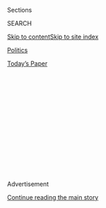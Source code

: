 <div id="app">

<div>

<div>

<div>

<div class="NYTAppHideMasthead css-1q2w90k e1suatyy0">

<div class="section css-ui9rw0 e1suatyy2">

<div class="css-eph4ug er09x8g0">

<div class="css-6n7j50">

</div>

<span class="css-1dv1kvn">Sections</span>

<div class="css-10488qs">

<span class="css-1dv1kvn">SEARCH</span>

</div>

[Skip to content](#site-content)[Skip to site
index](#site-index)

</div>

<div id="masthead-section-label" class="css-1wr3we4 eaxe0e00">

[Politics](https://www.nytimes.com/section/politics)

</div>

<div class="css-10698na e1huz5gh0">

</div>

</div>

<div id="masthead-bar-one" class="section hasLinks css-15hmgas e1csuq9d3">

<div class="css-uqyvli e1csuq9d0">

</div>

<div class="css-1uqjmks e1csuq9d1">

</div>

<div class="css-9e9ivx">

[](https://myaccount.nytimes.com/auth/login?response_type=cookie&client_id=vi)

</div>

<div class="css-1bvtpon e1csuq9d2">

[Today’s
Paper](https://www.nytimes.com/section/todayspaper)

</div>

</div>

</div>

</div>

<div data-aria-hidden="false">

<div id="site-content" data-role="main">

<div>

<div class="css-1aor85t" style="opacity:0.000000001;z-index:-1;visibility:hidden">

<div class="css-1hqnpie">

<div class="css-epjblv">

<span class="css-17xtcya">[Politics](/section/politics)</span><span class="css-x15j1o">|</span><span class="css-fwqvlz">Prince
Andrew Sought Washington Lobbyist to Help With Epstein
Case</span>

</div>

<div class="css-k008qs">

<div class="css-1iwv8en">

<span class="css-18z7m18"></span>

<div>

</div>

</div>

<span class="css-1n6z4y">https://nyti.ms/31HutKO</span>

<div class="css-1705lsu">

<div class="css-4xjgmj">

<div class="css-4skfbu" data-role="toolbar" data-aria-label="Social Media Share buttons, Save button, and Comments Panel with current comment count" data-testid="share-tools">

  - 
  - 
  - 
  - 
    
    <div class="css-6n7j50">
    
    </div>

  - 

</div>

</div>

</div>

</div>

</div>

</div>

<div id="NYT_TOP_BANNER_REGION" class="css-13pd83m">

</div>

<div id="top-wrapper" class="css-1sy8kpn">

<div id="top-slug" class="css-l9onyx">

Advertisement

</div>

[Continue reading the main
story](#after-top)

<div class="ad top-wrapper" style="text-align:center;height:100%;display:block;min-height:250px">

<div id="top" class="place-ad" data-position="top" data-size-key="top">

</div>

</div>

<div id="after-top">

</div>

</div>

<div>

<div id="sponsor-wrapper" class="css-1hyfx7x">

<div id="sponsor-slug" class="css-19vbshk">

Supported by

</div>

[Continue reading the main
story](#after-sponsor)

<div id="sponsor" class="ad sponsor-wrapper" style="text-align:center;height:100%;display:block">

</div>

<div id="after-sponsor">

</div>

</div>

<div class="css-186x18t">

</div>

<div class="css-1vkm6nb ehdk2mb0">

# Prince Andrew Sought Washington Lobbyist to Help With Epstein Case

</div>

Lawyers for the prince consulted a lobbyist with connections in Trump
foreign policy circles. No deal was struck.

<div class="css-79elbk" data-testid="photoviewer-wrapper">

<div class="css-z3e15g" data-testid="photoviewer-wrapper-hidden">

</div>

<div class="css-1a48zt4 ehw59r15" data-testid="photoviewer-children">

![<span class="css-16f3y1r e13ogyst0" data-aria-hidden="true">Prince
Andrew had indicated a willingness to help American law enforcement
officials last year, but he has since been criticized for offering “zero
cooperation” and for
stonewalling.</span><span class="css-cnj6d5 e1z0qqy90" itemprop="copyrightHolder"><span class="css-1ly73wi e1tej78p0">Credit...</span><span><span>Chris
Radburn/Reuters</span></span></span>](https://static01.nyt.com/images/2020/07/05/us/politics/05dc-andrew/05dc-andrew-articleLarge.jpg?quality=75&auto=webp&disable=upscale)

</div>

</div>

<div class="css-18e8msd">

<div class="css-vp77d3 epjyd6m0">

<div class="css-hus3qt ey68jwv0" data-aria-hidden="true">

[![Kenneth P.
Vogel](https://static01.nyt.com/images/2018/02/20/multimedia/author-kenneth-p-vogel/author-kenneth-p-vogel-thumbLarge-v3.png
"Kenneth P. Vogel")](https://www.nytimes.com/by/kenneth-p-vogel)

</div>

<div class="css-1baulvz">

By [<span class="css-1baulvz last-byline" itemprop="name">Kenneth P.
Vogel</span>](https://www.nytimes.com/by/kenneth-p-vogel)

</div>

</div>

  - 
    
    <div class="css-ld3wwf e16638kd2">
    
    Published July 5, 2020Updated July 23,
    2020
    
    </div>

  - 
    
    <div class="css-4xjgmj">
    
    <div class="css-pvvomx" data-role="toolbar" data-aria-label="Social Media Share buttons, Save button, and Comments Panel with current comment count" data-testid="share-tools">
    
      - 
      - 
      - 
      - 
        
        <div class="css-6n7j50">
        
        </div>
    
      - 
    
    </div>
    
    </div>

</div>

</div>

<div class="section meteredContent css-1r7ky0e" name="articleBody" itemprop="articleBody">

<div class="css-1fanzo5 StoryBodyCompanionColumn">

<div class="css-53u6y8">

WASHINGTON — Prince Andrew’s lawyers had discussions with a Washington
lobbyist with ties to the Trump administration about the possibility of
assisting the prince with fallout from his relationship with the
disgraced financier [Jeffrey
Epstein](https://www.nytimes.com/2020/07/23/nyregion/jeffrey-epstein-address-homes.html).

Lawyers from the London-based firm Blackfords consulted the lobbyist,
Robert Stryk, who represents international figures with sensitive legal
or diplomatic issues, in recent weeks about Prince Andrew’s situation,
according to a person familiar with the circumstances.

Mr. Stryk has a history of taking on clients with unsavory reputations.
But he expressed discomfort about the possibility of assisting Prince
Andrew, and talks about the potential representation appear to have
fizzled, according to the person familiar with the situation.

It is not clear precisely what type of assistance Blackfords might have
been seeking from Mr. Stryk, who is not a lawyer, or what he could do to
help Prince Andrew. Nor is it clear whether Blackfords has reached out
to other Washington lobbyists or consultants about the possibility of
working on the issue.

</div>

</div>

<div class="css-1fanzo5 StoryBodyCompanionColumn">

<div class="css-53u6y8">

Neither Mr. Stryk nor any other American consultant is listed as having
registered with the Justice Department to represent Prince Andrew, which
could be required under the [Foreign Agents Registration
Act](https://www.nytimes.com/2019/03/06/us/politics/fara-task-force-justice-department.html)
if a consulting arrangement had been reached involving lobbying or
public relations.

Blackfords has been representing Prince Andrew, the Duke of York, in a
[contentious
back-and-forth](https://www.nytimes.com/2020/06/08/nyregion/jeffrey-epstein-prince-andrew.html)
with federal prosecutors in New York who are investigating allegations
of sex trafficking and other crimes by Mr. Epstein and his associates.

Prince Andrew, 60, has not been charged in the case.

But in August, [Virginia Roberts Giuffre accused the
prince](https://www.nytimes.com/2019/12/02/world/europe/prince-andrews-Virginia-Roberts-Giuffre-bbc.html)
of having sex with her three times when she was 17 years old after she
was connected to him by Mr. Epstein.

The prince denied her claim in [an interview with the
BBC](https://www.nytimes.com/2019/11/17/world/europe/prince-andrew-epstein.html)
in August and sought to minimize his long friendship with Mr. Epstein,
who [killed
himself](https://www.nytimes.com/2019/08/10/nyregion/jeffrey-epstein-suicide.html)
last summer at a federal jail in Manhattan while awaiting trial on sex
trafficking and conspiracy charges. He had met Mr. Epstein through
Ghislaine Maxwell, a British socialite and Mr. Epstein’s onetime
girlfriend, who was [arrested on
Thursday](https://www.nytimes.com/2020/07/02/nyregion/ghislaine-maxwell-arrest-jeffrey-epstein.html)
and charged with luring multiple underage girls into Mr. Epstein’s
orbit.

Prince Andrew had indicated a willingness to help American law
enforcement officials with their investigations late last year. But
since then, prosecutors in New York have publicly criticized him on
multiple occasions for offering “[zero
cooperation](https://www.nytimes.com/2020/01/27/nyregion/jeffrey-epstein-prince-andrew.html)”
and for
[stonewalling](https://www.nytimes.com/2020/03/09/nyregion/jeffrey-epstein-prince-andrew.html).

</div>

</div>

<div class="css-1fanzo5 StoryBodyCompanionColumn">

<div class="css-53u6y8">

The prince’s lawyers at Blackfords shot back in a statement issued early
last month. They accused Geoffrey S. Berman, who had served as the
United States attorney in Manhattan until [being fired late last
month](https://www.nytimes.com/2020/06/20/nyregion/trump-geoffrey-berman-fired-sdny.html),
of making “inaccurate” statements about Prince Andrew, suggesting that
the prosecutor and his colleagues were “perhaps seeking publicity rather
than accepting the assistance proffered.”

Blackfords did not respond to requests for comment. Mr. Stryk declined
to comment.

Mr. Stryk, who is [well connected in Trump administration foreign policy
circles](https://www.nytimes.com/2017/08/30/magazine/how-to-get-rich-in-trumps-washington.html),
owns a company called Sonoran Policy Group, which casts itself as
“global private diplomacy” firm. He has developed a reputation in
recent years for taking on clients other Washington lobbyists and
consultants shy away from.

This year alone, his firm has signed contracts to [represent a jailed
Saudi
prince](https://www.nytimes.com/2020/05/18/us/politics/jailed-saudis-crown-prince-mbs.html)
who had fallen out of favor with his country’s powerful de facto leader,
Crown Prince Mohammed bin Salman, as well as the administration of
President Nicolás Maduro of Venezuela, which the Trump administration
considers illegitimate.

Mr. Stryk represents Isabel dos Santos, the daughter of Angola’s former
president who is accused of [embezzling millions of
dollars](https://www.nytimes.com/2020/01/23/world/africa/angola-santos-embezzlement.html)
from a state oil company she once headed. And he had represented the
government of the former Congolese president Joseph Kabila, which had
faced American
[sanctions](https://www.nytimes.com/2017/06/02/world/africa/congo-officials-sanctioned.html)
for [human rights
abuses](https://www.nytimes.com/2017/12/31/world/africa/congo-protest-joseph-kabila.html)
and corruption.

</div>

</div>

<div>

</div>

</div>

<div>

</div>

<div>

</div>

<div>

</div>

<div>

<div id="bottom-wrapper" class="css-1ede5it">

<div id="bottom-slug" class="css-l9onyx">

Advertisement

</div>

[Continue reading the main
story](#after-bottom)

<div id="bottom" class="ad bottom-wrapper" style="text-align:center;height:100%;display:block;min-height:90px">

</div>

<div id="after-bottom">

</div>

</div>

</div>

</div>

</div>

## Site Index

<div>

</div>

## Site Information Navigation

  - [© <span>2020</span> <span>The New York Times
    Company</span>](https://help.nytimes.com/hc/en-us/articles/115014792127-Copyright-notice)

<!-- end list -->

  - [NYTCo](https://www.nytco.com/)
  - [Contact
    Us](https://help.nytimes.com/hc/en-us/articles/115015385887-Contact-Us)
  - [Work with us](https://www.nytco.com/careers/)
  - [Advertise](https://nytmediakit.com/)
  - [T Brand Studio](http://www.tbrandstudio.com/)
  - [Your Ad
    Choices](https://www.nytimes.com/privacy/cookie-policy#how-do-i-manage-trackers)
  - [Privacy](https://www.nytimes.com/privacy)
  - [Terms of
    Service](https://help.nytimes.com/hc/en-us/articles/115014893428-Terms-of-service)
  - [Terms of
    Sale](https://help.nytimes.com/hc/en-us/articles/115014893968-Terms-of-sale)
  - [Site
    Map](https://spiderbites.nytimes.com)
  - [Help](https://help.nytimes.com/hc/en-us)
  - [Subscriptions](https://www.nytimes.com/subscription?campaignId=37WXW)

</div>

</div>

</div>

</div>
